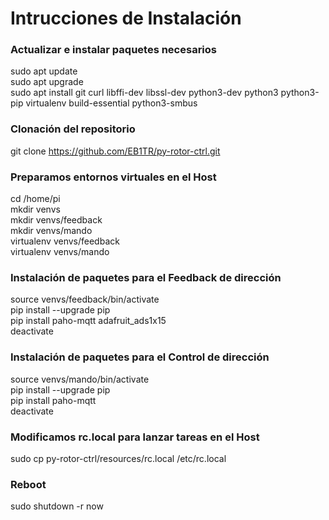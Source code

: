 # Intrucciones de Instalación

### Actualizar e instalar paquetes necesarios
sudo apt update<br>
sudo apt upgrade<br>
sudo apt install git curl libffi-dev libssl-dev python3-dev python3 python3-pip virtualenv build-essential python3-smbus<br>

### Clonación del repositorio
git clone https://github.com/EB1TR/py-rotor-ctrl.git

### Preparamos entornos virtuales en el Host
cd /home/pi<br>
mkdir venvs<br>
mkdir venvs/feedback<br>
mkdir venvs/mando<br>
virtualenv venvs/feedback<br>
virtualenv venvs/mando<br>

### Instalación de paquetes para el Feedback de dirección
source venvs/feedback/bin/activate<br>
pip install --upgrade pip<br>
pip install paho-mqtt adafruit_ads1x15<br>
deactivate<br>

### Instalación de paquetes para el Control de dirección
source venvs/mando/bin/activate<br>
pip install --upgrade pip<br>
pip install paho-mqtt<br>
deactivate<br>

### Modificamos rc.local para lanzar tareas en el Host
sudo cp py-rotor-ctrl/resources/rc.local /etc/rc.local<br>

### Reboot
sudo shutdown -r now<br>
